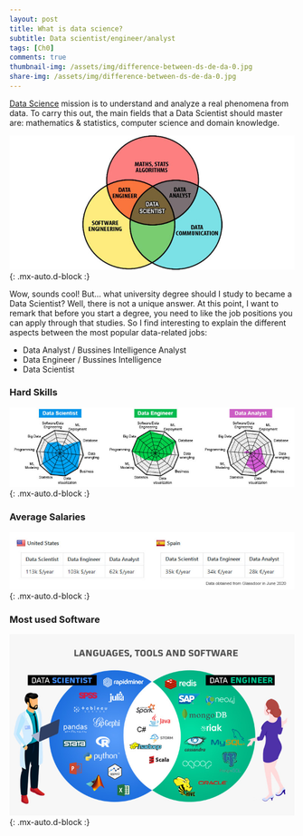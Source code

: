 ```yaml
---
layout: post
title: What is data science?
subtitle: Data scientist/engineer/analyst
tags: [Ch0]
comments: true
thumbnail-img: /assets/img/difference-between-ds-de-da-0.jpg
share-img: /assets/img/difference-between-ds-de-da-0.jpg
---
```


[Data Science](https://en.wikipedia.org/wiki/Data_science) mission is to understand and analyze a real phenomena from data. To carry this out, the main fields that a Data Scientist should master are: mathematics & statistics, computer science and domain knowledge.

![Salaries difference](/assets/img/difference-between-ds-de-da-0.jpg){: .mx-auto.d-block :}

Wow, sounds cool! But... what university degree should I study to became a Data Scientist? Well, there is not a unique answer. At this point, I want to remark that before you start a degree, you need to like the job positions you can apply through that studies. So I find interesting to explain the different aspects between the most popular data-related jobs: 

* Data Analyst / Bussines Intelligence Analyst
* Data Engineer / Bussines Intelligence 
* Data Scientist

### Hard Skills
![Salaries difference](/assets/img/difference-between-ds-de-da-1.jpg){: .mx-auto.d-block :}

### Average Salaries
![Salaries difference](/assets/img/difference-between-ds-de-da-2.jpg){: .mx-auto.d-block :}

### Most used Software 
![Software difference](/assets/img/difference-between-ds-de-da-3.jpg){: .mx-auto.d-block :}
